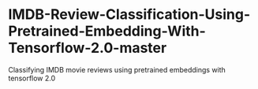 # IMDB-Review-Classification-Using-Pretrained-Embedding-With-Tensorflow-2.0-master
Classifying IMDB movie reviews using pretrained embeddings with tensorflow 2.0
